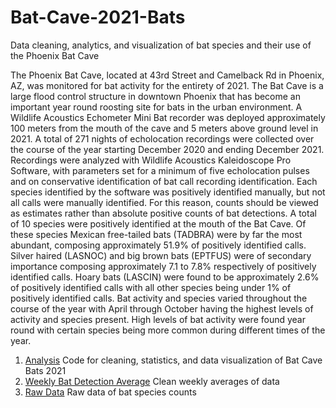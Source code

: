 # Bat-Cave-2021-Bats
Data cleaning, analytics, and visualization of bat species and their use of the Phoenix Bat Cave

The Phoenix Bat Cave, located at 43rd Street and Camelback Rd in Phoenix, AZ, was monitored for bat activity for the entirety of 2021. The Bat Cave is a large flood control structure in downtown Phoenix that has become an important year round roosting site for bats in the urban environment. A Wildlife Acoustics Echometer Mini Bat recorder was deployed approximately 100 meters from the mouth of the cave and 5 meters above ground level in 2021. A total of 271 nights of echolocation recordings were collected over the course of the year starting December 2020 and ending December 2021. Recordings were analyzed with Wildlife Acoustics Kaleidoscope Pro Software, with parameters set for a minimum of five echolocation pulses and on conservative identification of bat call recording identification. Each species identified by the software was positively identified manually, but not all calls were manually identified. For this reason, counts should be viewed as estimates rather than absolute positive counts of bat detections. A total of 10 species were positively identified at the mouth of the Bat Cave. Of these species Mexican free-tailed bats (TADBRA) were by far the most abundant, composing approximately 51.9% of positively identified calls. Silver haired (LASNOC) and big brown bats (EPTFUS) were of secondary importance composing approximately 7.1 to 7.8% respectively of positively identified calls. Hoary bats (LASCIN) were found to be approximately 2.6% of positively identified calls with all other species being under 1% of positively identified calls. Bat activity and species varied throughout the course of the year with April through October having the highest levels of activity and species present. High levels of bat activity were found year round with certain species being more common during different times of the year.


1. [Analysis](https://github.com/haberkornm/Bat-Cave-2021-Bats/blob/main/Bat%20Cave%202021.ipynb)  Code for cleaning, statistics, and data visualization of Bat Cave Bats 2021
2. [Weekly Bat Detection Average](https://github.com/haberkornm/Bat-Cave-2021-Bats/blob/main/batcaveweekly.csv)  Clean weekly averages of data
3. [Raw Data](https://github.com/haberkornm/Bat-Cave-2021-Bats/blob/main/Bat%20Cave%20Master.xlsx)  Raw data of bat species counts
